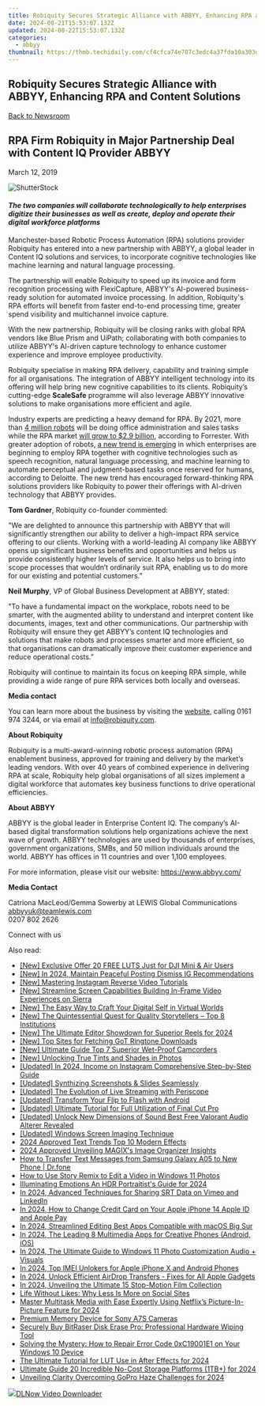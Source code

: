 ```yaml
---
title: Robiquity Secures Strategic Alliance with ABBYY, Enhancing RPA and Content Solutions
date: 2024-08-21T15:53:07.132Z
updated: 2024-08-22T15:53:07.132Z
categories:
  - abbyy
thumbnail: https://thmb.techidaily.com/cf4cfca74e707c3edc4a37fda10a303db8db8787c02ebc67e636aa7aaaa7e69b.jpg
---
```


## Robiquity Secures Strategic Alliance with ABBYY, Enhancing RPA and Content Solutions

[Back to Newsroom](https://tools.techidaily.com/abbyy/products/)

## RPA Firm Robiquity in Major Partnership Deal with Content IQ Provider ABBYY

March 12, 2019

![ShutterStock](https://content.abbyy.com/-/media/project/abbyy/abbyy/branchtemplates/shutterstock_1272462163_1296-x-729.jpg?h=729&iar=0&w=1296)

#### _The two companies will collaborate technologically to help enterprises digitize their businesses as well as create, deploy and operate their digital workforce platforms_

Manchester-based Robotic Process Automation (RPA) solutions provider Robiquity has entered into a new partnership with ABBYY, a global leader in Content IQ solutions and services, to incorporate cognitive technologies like machine learning and natural language processing.

The partnership will enable Robiquity to speed up its invoice and form recognition processing with FlexiCapture, ABBYY's AI-powered business-ready solution for automated invoice processing. In addition, Robiquity's RPA efforts will benefit from faster end-to-end processing time, greater spend visibility and multichannel invoice capture.

With the new partnership, Robiquity will be closing ranks with global RPA vendors like Blue Prism and UiPath; collaborating with both companies to utilize ABBYY's AI-driven capture technology to enhance customer experience and improve employee productivity.

Robiquity specialise in making RPA delivery, capability and training simple for all organisations. The integration of ABBYY intelligent technology into its offering will help bring new cognitive capabilities to its clients. Robiquity’s cutting-edge **ScaleSafe** programme will also leverage ABBYY innovative solutions to make organisations more efficient and agile.

Industry experts are predicting a heavy demand for RPA. By 2021, more than [4 million robots](https://www.forrester.com/report/The+RPA+Market+Will+Reach+29+Billion+By+2021/-/E-RES137229 "Forrester report robots in office administration") will be doing office administration and sales tasks while the RPA market [will grow to $2.9 billion](https://www.forrester.com/report/The+RPA+Market+Will+Reach+29+Billion+By+2021/-/E-RES137229 "Forrester projects growth of the RPA market"), according to Forrester. With greater adoption of robots, [a new trend is emerging](https://www2.deloitte.com/insights/us/en/focus/signals-for-strategists/cognitive-enterprise-robotic-process-automation.html "new trend: RPA and machine learning") in which enterprises are beginning to employ RPA together with cognitive technologies such as speech recognition, natural language processing, and machine learning to automate perceptual and judgment-based tasks once reserved for humans, according to Deloitte. The new trend has encouraged forward-thinking RPA solutions providers like Robiquity to power their offerings with AI-driven technology that ABBYY provides.

  
**Tom Gardner**, Robiquity co-founder commented:

"We are delighted to announce this partnership with ABBYY that will significantly strengthen our ability to deliver a high-impact RPA service offering to our clients. Working with a world-leading AI company like ABBYY opens up significant business benefits and opportunities and helps us provide consistently higher levels of service. It also helps us to bring into scope processes that wouldn’t ordinarily suit RPA, enabling us to do more for our existing and potential customers.”

  
**Neil Murphy**, VP of Global Business Development at ABBYY, stated:

"To have a fundamental impact on the workplace, robots need to be smarter, with the augmented ability to understand and interpret content like documents, images, text and other communications. Our partnership with Robiquity will ensure they get ABBYY’s content IQ technologies and solutions that make robots and processes smarter and more efficient, so that organisations can dramatically improve their customer experience and reduce operational costs.”

Robiquity will continue to maintain its focus on keeping RPA simple, while providing a wide range of pure RPA services both locally and overseas.

  
**Media contact**

You can learn more about the business by visiting the [website](https://www.robiquity.com/ "Robiquity"), calling 0161 974 3244, or via email at [info@robiquity.com](https://tools.techidaily.com/abbyy/products/).

  
**About Robiquity**

Robiquity is a multi-award-winning robotic process automation (RPA) enablement business, approved for training and delivery by the market’s leading vendors. With over 40 years of combined experience in delivering RPA at scale, Robiquity help global organisations of all sizes implement a digital workforce that automates key business functions to drive operational efficiencies.

  
**About ABBYY**

ABBYY is the global leader in Enterprise Content IQ. The company’s AI-based digital transformation solutions help organizations achieve the next wave of growth. ABBYY technologies are used by thousands of enterprises, government organizations, SMBs, and 50 million individuals around the world. ABBYY has offices in 11 countries and over 1,100 employees.

  
For more information, please visit our website: <https://www.abbyy.com/>

  
**Media Contact**

Catriona MacLeod/Gemma Sowerby at LEWIS Global Communications  
[abbyyuk@teamlewis.com](https://tools.techidaily.com/abbyy/products/)  
0207 802 2626  
  
Connect with us

<ins class="adsbygoogle"
     style="display:block"
     data-ad-format="autorelaxed"
     data-ad-client="ca-pub-7571918770474297"
     data-ad-slot="1223367746"></ins>



<ins class="adsbygoogle"
     style="display:block"
     data-ad-client="ca-pub-7571918770474297"
     data-ad-slot="8358498916"
     data-ad-format="auto"
     data-full-width-responsive="true"></ins>

<span class="atpl-alsoreadstyle">Also read:</span>
<div><ul>
<li><a href="https://some-knowledge.techidaily.com/new-exclusive-offer-20-free-luts-just-for-dji-mini-and-air-users/"><u>[New] Exclusive Offer  20 FREE LUTS Just for DJI Mini & Air Users</u></a></li>
<li><a href="https://instagram-videos.techidaily.com/new-in-2024-maintain-peaceful-posting-dismiss-ig-recommendations/"><u>[New] In 2024, Maintain Peaceful Posting  Dismiss IG Recommendations</u></a></li>
<li><a href="https://instagram-videos.techidaily.com/new-mastering-instagram-reverse-video-tutorials/"><u>[New] Mastering Instagram  Reverse Video Tutorials</u></a></li>
<li><a href="https://some-tips.techidaily.com/new-streamline-screen-capabilities-building-in-frame-video-experiences-on-sierra/"><u>[New] Streamline Screen Capabilities  Building In-Frame Video Experiences on Sierra</u></a></li>
<li><a href="https://some-tips.techidaily.com/new-the-easy-way-to-craft-your-digital-self-in-virtual-worlds/"><u>[New] The Easy Way to Craft Your Digital Self in Virtual Worlds</u></a></li>
<li><a href="https://some-tips.techidaily.com/new-the-quintessential-quest-for-quality-storytellers-top-8-institutions/"><u>[New] The Quintessential Quest for Quality Storytellers – Top 8 Institutions</u></a></li>
<li><a href="https://instagram-video-files.techidaily.com/new-the-ultimate-editor-showdown-for-superior-reels-for-2024/"><u>[New] The Ultimate Editor Showdown for Superior Reels for 2024</u></a></li>
<li><a href="https://some-tips.techidaily.com/new-top-sites-for-fetching-got-ringtone-downloads/"><u>[New] Top Sites for Fetching GoT Ringtone Downloads</u></a></li>
<li><a href="https://some-tips.techidaily.com/new-ultimate-guide-top-7-superior-wet-proof-camcorders/"><u>[New] Ultimate Guide  Top 7 Superior Wet-Proof Camcorders</u></a></li>
<li><a href="https://some-tips.techidaily.com/new-unlocking-true-tints-and-shades-in-photos/"><u>[New] Unlocking True Tints and Shades in Photos</u></a></li>
<li><a href="https://instagram-clips.techidaily.com/updated-in-2024-income-on-instagram-comprehensive-step-by-step-guide/"><u>[Updated] In 2024, Income on Instagram  Comprehensive Step-by-Step Guide</u></a></li>
<li><a href="https://some-guidance.techidaily.com/updated-synthizing-screenshots-and-slides-seamlessly/"><u>[Updated] Synthizing Screenshots & Slides Seamlessly</u></a></li>
<li><a href="https://some-tips.techidaily.com/updated-the-evolution-of-live-streaming-with-periscope/"><u>[Updated] The Evolution of Live Streaming with Periscope</u></a></li>
<li><a href="https://some-tips.techidaily.com/updated-transform-your-flip-to-flash-with-android/"><u>[Updated] Transform Your Flip to Flash with Android</u></a></li>
<li><a href="https://some-tips.techidaily.com/updated-ultimate-tutorial-for-full-utilization-of-final-cut-pro/"><u>[Updated] Ultimate Tutorial for Full Utilization of Final Cut Pro</u></a></li>
<li><a href="https://some-tips.techidaily.com/updated-unlock-new-dimensions-of-sound-best-free-valorant-audio-alterer-revealed/"><u>[Updated] Unlock New Dimensions of Sound  Best Free Valorant Audio Alterer Revealed</u></a></li>
<li><a href="https://visual-screen-recording.techidaily.com/updated-windows-screen-imaging-technique/"><u>[Updated] Windows Screen Imaging Technique</u></a></li>
<li><a href="https://some-tips.techidaily.com/2024-approved-text-trends-top-10-modern-effects/"><u>2024 Approved  Text Trends  Top 10 Modern Effects</u></a></li>
<li><a href="https://some-tips.techidaily.com/2024-approved-unveiling-magixs-image-organizer-insights/"><u>2024 Approved  Unveiling MAGIX's Image Organizer Insights</u></a></li>
<li><a href="https://android-transfer.techidaily.com/how-to-transfer-text-messages-from-samsung-galaxy-a05-to-new-phone-drfone-by-drfone-transfer-from-android-transfer-from-android/"><u>How to Transfer Text Messages from Samsung Galaxy A05 to New Phone | Dr.fone</u></a></li>
<li><a href="https://article-posts.techidaily.com/how-to-use-story-remix-to-edit-a-video-in-windows-11-photos/"><u>How to Use Story Remix to Edit a Video in Windows 11 Photos</u></a></li>
<li><a href="https://some-knowledge.techidaily.com/illuminating-emotions-an-hdr-portraitists-guide-for-2024/"><u>Illuminating Emotions  An HDR Portraitist's Guide for 2024</u></a></li>
<li><a href="https://extra-information.techidaily.com/in-2024-advanced-techniques-for-sharing-srt-data-on-vimeo-and-linkedin/"><u>In 2024, Advanced Techniques for Sharing SRT Data on Vimeo and LinkedIn</u></a></li>
<li><a href="https://apple-account.techidaily.com/in-2024-how-to-change-credit-card-on-your-apple-iphone-14-apple-id-and-apple-pay-by-drfone-ios/"><u>In 2024, How to Change Credit Card on Your Apple iPhone 14 Apple ID and Apple Pay</u></a></li>
<li><a href="https://some-tips.techidaily.com/in-2024-streamlined-editing-best-apps-compatible-with-macos-big-sur/"><u>In 2024, Streamlined Editing  Best Apps Compatible with macOS Big Sur</u></a></li>
<li><a href="https://some-tips.techidaily.com/in-2024-the-leading-8-multimedia-apps-for-creative-phones-android-ios/"><u>In 2024, The Leading 8 Multimedia Apps for Creative Phones (Android, iOS)</u></a></li>
<li><a href="https://some-tips.techidaily.com/in-2024-the-ultimate-guide-to-windows-11-photo-customization-audio-plus-visuals/"><u>In 2024, The Ultimate Guide to Windows 11 Photo Customization  Audio + Visuals</u></a></li>
<li><a href="https://sim-unlock.techidaily.com/in-2024-top-imei-unlokers-for-apple-iphone-x-and-android-phones-by-drfone-ios/"><u>In 2024, Top IMEI Unlokers for Apple iPhone X and Android Phones</u></a></li>
<li><a href="https://some-tips.techidaily.com/in-2024-unlock-efficient-airdrop-transfers-fixes-for-all-apple-gadgets/"><u>In 2024, Unlock Efficient AirDrop Transfers - Fixes for All Apple Gadgets</u></a></li>
<li><a href="https://some-tips.techidaily.com/in-2024-unveiling-the-ultimate-15-stop-motion-film-collection/"><u>In 2024, Unveiling the Ultimate 15 Stop-Motion Film Collection</u></a></li>
<li><a href="https://facebook.techidaily.com/life-without-likes-why-less-is-more-on-social-sites/"><u>Life Without Likes: Why Less Is More on Social Sites</u></a></li>
<li><a href="https://some-tips.techidaily.com/master-multitask-media-with-ease-expertly-using-netflixs-picture-in-picture-feature-for-2024/"><u>Master Multitask Media with Ease  Expertly Using Netflix’s Picture-In-Picture Feature for 2024</u></a></li>
<li><a href="https://extra-resources.techidaily.com/premium-memory-device-for-sony-a7s-cameras/"><u>Premium Memory Device for Sony A7S Cameras</u></a></li>
<li><a href="https://data-safeguard.techidaily.com/securely-buy-bitraser-disk-erase-pro-professional-hardware-wiping-tool/"><u>Securely Buy BitRaser Disk Erase Pro: Professional Hardware Wiping Tool</u></a></li>
<li><a href="https://program-issues.techidaily.com/solving-the-mystery-how-to-repair-error-code-0xc19001e1-on-your-windows-10-device/"><u>Solving the Mystery: How to Repair Error Code 0xC19001E1 on Your Windows 10 Device</u></a></li>
<li><a href="https://some-tips.techidaily.com/the-ultimate-tutorial-for-lut-use-in-after-effects-for-2024/"><u>The Ultimate Tutorial for LUT Use in After Effects for 2024</u></a></li>
<li><a href="https://some-tips.techidaily.com/ultimate-guide-20-incredible-no-cost-storage-platforms-1tbplus-for-2024/"><u>Ultimate Guide  20 Incredible No-Cost Storage Platforms (1TB+) for 2024</u></a></li>
<li><a href="https://some-tips.techidaily.com/unveiling-clarity-overcoming-gopro-haze-challenges-for-2024/"><u>Unveiling Clarity  Overcoming GoPro Haze Challenges for 2024</u></a></li>
</ul></div>

<!-- affiliate ads begin -->
<a href="https://secure.2checkout.com/order/checkout.php?PRODS=4712430&QTY=1&AFFILIATE=108875&CART=1"><img src="https://secure.avangate.com/images/merchant/c404a5adbf90e09631678b13b05d9d7a/products/dlnow_256.png" border="0">DLNow Video Downloader</a>
<!-- affiliate ads end -->
